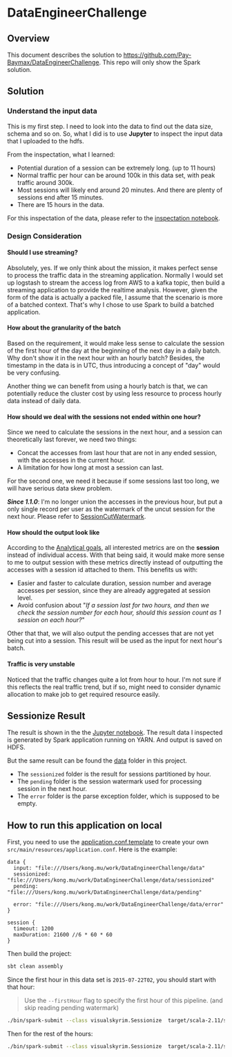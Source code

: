 # DataEngineerChallenge


## Overview

This document describes the solution to https://github.com/Pay-Baymax/DataEngineerChallenge.
This repo will only show the Spark solution.


## Solution
### Understand the input data
This is my first step. I need to look into the data to find out the  data size, schema and so on.
So, what I did is to use **Jupyter** to inspect the input data that I uploaded to the hdfs.

From the inspectation, what I learned:
- Potential duration of a session can be extremely long. (up to 11 hours)
- Normal traffic per hour can be around 100k in this data set, with peak traffic around 300k.
- Most sessions will likely end around 20 minutes. And there are plenty of sessions end after 15 minutes.
- There are 15 hours in the data.

For this inspectation of the data, please refer to the [inspectation notebook](./doc/Data%20Inspect/Data%20Inspect.md).

### Design Consideration

#### Should I use streaming?

Absolutely, yes. If we only think about the mission, it makes perfect sense to process the traffic data in the streaming application.
Normally I would set up logstash to stream the access log from AWS to a kafka topic, then build a streaming application to provide the realtime analysis.
However, given the form of the data is actually a packed file, I assume that the scenario is more of a batched context.
That's why I chose to use Spark to build a batched application.


#### How about the granularity of the batch

Based on the requirement, it would make less sense to calculate the session of the first hour of the day at the beginning of the next day in a daily batch.
Why don't show it in the next hour with an hourly batch?
Besides, the timestamp in the data is in UTC, thus introducing a concept of "day" would be very confusing.

Another thing we can benefit from using a hourly batch is that, we can potentially reduce the cluster cost by using less resource to process hourly data instead of daily data.

#### How should we deal with the sessions not ended within one hour?

Since we need to calculate the sessions in the next hour, and a session can theoretically last forever,
we need two things:
- Concat the accesses from last hour that are not in any ended session, with the accesses in the current hour.
- A limitation for how long at most a session can last.

For the second one, we need it because if some sessions last too long, we will have serious data skew problem.

***Since 1.1.0***: I'm no longer union the accesses in the previous hour, but put a only single record per user as the 
watermark of the uncut session for the next hour. Please refer to [SessionCutWatermark](./src/main/scala/visualskyrim/schema/SessionCutWatermark.scala). 

#### How should the output look like

According to the [Analytical goals](https://github.com/Pay-Baymax/DataEngineerChallenge#processing--analytical-goals),
all interested metrics are on the **session** instead of individual access.
With that being said, it would make more sense to me to output session with these metrics directly instead of outputting the accesses with a session id attached to them.
This benefits us with:
- Easier and faster to calculate duration, session number and average accesses per session, since they are already aggregated at session level.
- Avoid confusion about "*If a session last for two hours, and then we check the session number for each hour, should this session count as 1 session on each hour?*"

Other that that, we will also output the pending accesses that are not yet being cut into a session. This result will be used as the input for next hour's batch.

#### Traffic is very unstable

Noticed that the traffic changes quite a lot from hour to hour. I'm not sure if this reflects the real traffic trend, but if so, might need to consider dynamic allocation to make job to get required resource easily.


## Sessionize Result

The result is shown in the the [Jupyter notebook](./doc/Result%20Check.md).
The result data I inspected is generated by Spark application running on YARN. And output is saved on HDFS.

But the same result can be found the [data](./data) folder in this project.
- The `sessionized` folder is the result for sessions partitioned by hour.
- The `pending` folder is the session watermark used for processing session in the next hour.
- The `error` folder is the parse exception folder, which is supposed to be empty.

## How to run this application on local

First, you need to use the [application.conf.template](./src/main/resources/application.conf.template) to create your own `src/main/resources/application.conf`.
Here is the example:

```
data {
  input: "file:///Users/kong.mu/work/DataEngineerChallenge/data"
  sessionized: "file:///Users/kong.mu/work/DataEngineerChallenge/data/sessionized"
  pending: "file:///Users/kong.mu/work/DataEngineerChallenge/data/pending"

  error: "file:///Users/kong.mu/work/DataEngineerChallenge/data/error"
}

session {
  timeout: 1200
  maxDuration: 21600 //6 * 60 * 60
}
```

Then build the project:

```bash
sbt clean assembly
```

Since the first hour in this data set is `2015-07-22T02`, you should start with that hour:

> Use the `--firstHour` flag to specify the first hour of this pipeline. (and skip reading pending watermark)

```bash
./bin/spark-submit --class visualskyrim.Sessionize  target/scala-2.11/sessionize-assembly-1.1.0.jar --hour 2015-07-22T02 --firstHour
``` 

Then for the rest of the hours:
```bash
./bin/spark-submit --class visualskyrim.Sessionize  target/scala-2.11/sessionize-assembly-1.1.0.jar --hour 2015-07-22TXX
```